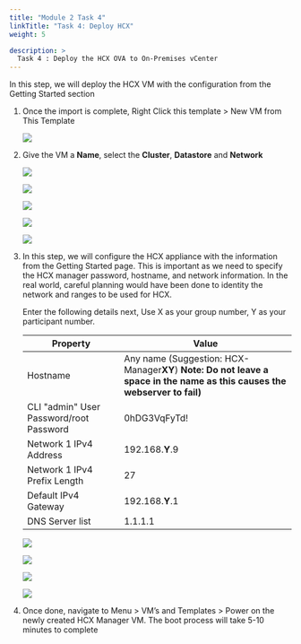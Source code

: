 ```yaml
---
title: "Module 2 Task 4"
linkTitle: "Task 4: Deploy HCX"
weight: 5

description: >
  Task 4 : Deploy the HCX OVA to On-Premises vCenter
---
```



In this step, we will deploy the HCX VM with the configuration from the Getting
Started section

1.  Once the import is complete, Right Click this template \> New VM from This
    Template

    ![](../../media/f54edc0fc063b7ef5e77d029f9c7c0ce.png)

2.  Give the VM a **Name**, select the **Cluster**, **Datastore** and
    **Network**

    ![](../../media/5d4999057f9a933d2ecfd60d5df0eebd.png)

    ![](../../media/608845f587627296db79510c1b19e018.png)

    ![](../../media/27a77ab9fc09c2be93ac5837c6241c3e.png)

    ![](../../media/e9cec8fa672af325ba0046af989e6979.png)

    ![](../../media/6b7a3cb0e6041b14f66dbd5a692d67bc.png)

3.  In this step, we will configure the HCX appliance with the information from
    the Getting Started page. This is important as we need to specify the HCX
    manager password, hostname, and network information. In the real world,
    careful planning would have been done to identity the network and ranges to
    be used for HCX.

    Enter the following details next, Use X as your group number, Y as your participant number.

    | **Property**                            | **Value**                                                                                                              |
    |-----------------------------------------|------------------------------------------------------------------------------------------------------------------------|
    | Hostname                                | Any name (Suggestion: HCX-Manager**XY**) **Note: Do not leave a space in the name as this causes the webserver to fail)** |
    | CLI "admin" User Password/root Password | 0hDG3VqFyTd!                                                                                                           |
    | Network 1 IPv4 Address                  | 192.168.**Y**.9                                                                                                         |
    | Network 1 IPv4 Prefix Length            | 27                                                                                                                     |
    | Default IPv4 Gateway                    | 192.168.**Y**.1                                                                                                         |
    | DNS Server list                         | 1.1.1.1                                                                                                                |

    ![](../../media/b85bba096a40c43616f56c8adfbac9d9.png)

    ![](../../media/69b481bc44f0e0969b82ecf3e8023c81.png)

    ![](../../media/49535af268151cff5646fc54fc84a995.png)

    ![](../../media/2f6286c6041ed03162b6b6e76a120e5d.png)

4.  Once done, navigate to Menu \> VM’s and Templates \> Power on the newly
    created HCX Manager VM. The boot process will take 5-10 minutes to complete
